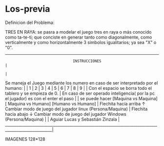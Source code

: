 # Los-previa


Definicion del Problema:

TRES EN RAYA: se pasra a modelar el juego tres en raya o más conocido como ta-te-ti; que conciste en generar tanto como diagonalmente, como verticalmente y como 
horizontalmente 3 simbolos igualitarios; ya sea "X" o "0".

______________________________________________________________________________________________________
                                   INSTRUCCIONES                                                      |
                                                                                                      |
Se maneja el Juego mediante los numero en caso de ser interpretado por el humano:                     |
                                                                                                      |
1 | 2 | 3                                                                                             |
4 | 5 | 6                                                                                             |
7 | 8 | 9                                                                                             |
                                                                                                      |
Con el espacio se borra todo el tablero y se empieza de 0.                                            |
En caso de ser operado inteligencia( por la pc el jugador) es con el enter el paso                    |
                                                                                                      |
se puede hacer  [Maquina vs Maquina] [ Maquina vs Humano] [Humano vs Humano]                          |
Flechita hacía arriba ↑ Cambiar modo de juego del jugador linux (Persona/Maquina)                     |
Flechita hacia abajo ↓ Cambiar modo de juego del jugador Windows (Persona/Maquina)                    |
                                                                                                      |
Aguiar Lucas y Sebastián Zinzala                                                                      |
______________________________________________________________________________________________________|                                                                                                      
  
IMAGENES 128*128                                                                                                    

